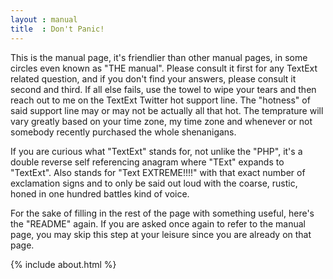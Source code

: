 ```yaml
---
layout : manual
title  : Don't Panic!
---
```

This is the manual page, it's friendlier than other manual pages, in some circles even known as "THE manual". Please consult it first for any TextExt related question, and if you don't find your answers, please consult it second and third. If all else fails, use the towel to wipe your tears and then reach out to me on the TextExt Twitter hot support line. The "hotness" of said support line may or may not be actually all that hot. The temprature will vary greatly based on your time zone, my time zone and whenever or not somebody recently purchased the whole shenanigans.

If you are curious what "TextExt" stands for, not unlike the "PHP", it's a double reverse self referencing anagram where "TExt" expands to "TextExt". Also stands for "Text EXTREME!!!!" with that exact number of exclamation signs and to only be said out loud with the coarse, rustic, honed in one hundred battles kind of voice.

For the sake of filling in the rest of the page with something useful, here's the "README" again. If you are asked once again to refer to the manual page, you may skip this step at your leisure since you are already on that page.

{% include about.html %}



